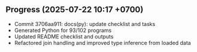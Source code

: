 ## Progress (2025-07-22 10:17 +0700)
- Commit 3706aa911: docs(py): update checklist and tasks
- Generated Python for 93/102 programs
- Updated README checklist and outputs
- Refactored join handling and improved type inference from loaded data

